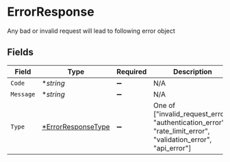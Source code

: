 # ErrorResponse

Any bad or invalid request will lead to following error object


## Fields

| Field                                                                                                         | Type                                                                                                          | Required                                                                                                      | Description                                                                                                   |
| ------------------------------------------------------------------------------------------------------------- | ------------------------------------------------------------------------------------------------------------- | ------------------------------------------------------------------------------------------------------------- | ------------------------------------------------------------------------------------------------------------- |
| `Code`                                                                                                        | **string*                                                                                                     | :heavy_minus_sign:                                                                                            | N/A                                                                                                           |
| `Message`                                                                                                     | **string*                                                                                                     | :heavy_minus_sign:                                                                                            | N/A                                                                                                           |
| `Type`                                                                                                        | [*ErrorResponseType](../../models/shared/errorresponsetype.md)                                                | :heavy_minus_sign:                                                                                            | One of ["invalid_request_error", "authentication_error", "rate_limit_error", "validation_error", "api_error"] |